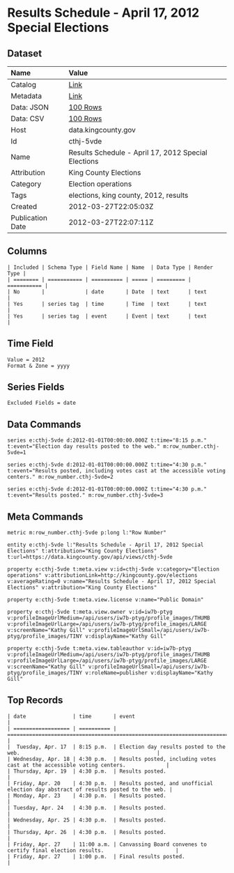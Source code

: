 # Results Schedule - April 17, 2012 Special Elections

## Dataset

| Name | Value |
| :--- | :---- |
| Catalog | [Link](https://catalog.data.gov/dataset/results-schedule-april-17-2012-special-elections-944fb) |
| Metadata | [Link](https://data.kingcounty.gov/api/views/cthj-5vde) |
| Data: JSON | [100 Rows](https://data.kingcounty.gov/api/views/cthj-5vde/rows.json?max_rows=100) |
| Data: CSV | [100 Rows](https://data.kingcounty.gov/api/views/cthj-5vde/rows.csv?max_rows=100) |
| Host | data.kingcounty.gov |
| Id | cthj-5vde |
| Name | Results Schedule - April 17, 2012 Special Elections |
| Attribution | King County Elections |
| Category | Election operations |
| Tags | elections, king county, 2012, results |
| Created | 2012-03-27T22:05:03Z |
| Publication Date | 2012-03-27T22:07:11Z |

## Columns

```ls
| Included | Schema Type | Field Name | Name  | Data Type | Render Type |
| ======== | =========== | ========== | ===== | ========= | =========== |
| No       |             | date       | Date  | text      | text        |
| Yes      | series tag  | time       | Time  | text      | text        |
| Yes      | series tag  | event      | Event | text      | text        |
```

## Time Field

```ls
Value = 2012
Format & Zone = yyyy
```

## Series Fields

```ls
Excluded Fields = date
```

## Data Commands

```ls
series e:cthj-5vde d:2012-01-01T00:00:00.000Z t:time="8:15 p.m." t:event="Election day results posted to the web." m:row_number.cthj-5vde=1

series e:cthj-5vde d:2012-01-01T00:00:00.000Z t:time="4:30 p.m." t:event="Results posted, including votes cast at the accessible voting centers." m:row_number.cthj-5vde=2

series e:cthj-5vde d:2012-01-01T00:00:00.000Z t:time="4:30 p.m." t:event="Results posted." m:row_number.cthj-5vde=3
```

## Meta Commands

```ls
metric m:row_number.cthj-5vde p:long l:"Row Number"

entity e:cthj-5vde l:"Results Schedule - April 17, 2012 Special Elections" t:attribution="King County Elections" t:url=https://data.kingcounty.gov/api/views/cthj-5vde

property e:cthj-5vde t:meta.view v:id=cthj-5vde v:category="Election operations" v:attributionLink=http://kingcounty.gov/elections v:averageRating=0 v:name="Results Schedule - April 17, 2012 Special Elections" v:attribution="King County Elections"

property e:cthj-5vde t:meta.view.license v:name="Public Domain"

property e:cthj-5vde t:meta.view.owner v:id=iw7b-ptyg v:profileImageUrlMedium=/api/users/iw7b-ptyg/profile_images/THUMB v:profileImageUrlLarge=/api/users/iw7b-ptyg/profile_images/LARGE v:screenName="Kathy Gill" v:profileImageUrlSmall=/api/users/iw7b-ptyg/profile_images/TINY v:displayName="Kathy Gill"

property e:cthj-5vde t:meta.view.tableauthor v:id=iw7b-ptyg v:profileImageUrlMedium=/api/users/iw7b-ptyg/profile_images/THUMB v:profileImageUrlLarge=/api/users/iw7b-ptyg/profile_images/LARGE v:screenName="Kathy Gill" v:profileImageUrlSmall=/api/users/iw7b-ptyg/profile_images/TINY v:roleName=publisher v:displayName="Kathy Gill"
```

## Top Records

```ls
| date               | time       | event                                                                              | 
| ================== | ========== | ================================================================================== | 
|  Tuesday, Apr. 17  | 8:15 p.m.  | Election day results posted to the web.                                            | 
| Wednesday, Apr. 18 | 4:30 p.m.  | Results posted, including votes cast at the accessible voting centers.             | 
| Thursday, Apr. 19  | 4:30 p.m.  | Results posted.                                                                    | 
| Friday, Apr. 20    | 4:30 p.m.  | Results posted, and unofficial election day abstract of results posted to the web. | 
| Monday, Apr. 23    | 4:30 p.m.  | Results posted.                                                                    | 
| Tuesday, Apr. 24   | 4:30 p.m.  | Results posted.                                                                    | 
| Wednesday, Apr. 25 | 4:30 p.m.  | Results posted.                                                                    | 
| Thursday, Apr. 26  | 4:30 p.m.  | Results posted.                                                                    | 
| Friday, Apr. 27    | 11:00 a.m. | Canvassing Board convenes to certify final election results.                       | 
| Friday, Apr. 27    | 1:00 p.m.  | Final results posted.                                                              | 
```